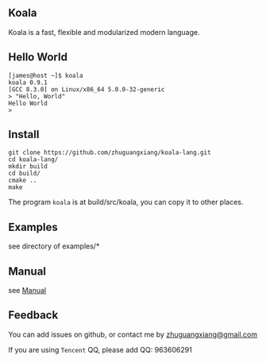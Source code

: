 ## Koala
Koala is a fast, flexible and modularized modern language.

## Hello World
```shell
[james@host ~]$ koala
koala 0.9.1
[GCC 8.3.0] on Linux/x86_64 5.0.0-32-generic
> "Hello, World"
Hello World
>
```
## Install
```shell
git clone https://github.com/zhuguangxiang/koala-lang.git
cd koala-lang/
mkdir build
cd build/
cmake ..
make
```
The program `koala` is at build/src/koala, you can copy it to other places.

## Examples
see directory of examples/*

## Manual
see [Manual](https://github.com/zhuguangxiang/koala-lang/blob/master/docs/manual.md "Koala Language Manual")

## Feedback
You can add issues on github, or contact me by zhuguangxiang@gmail.com

If you are using `Tencent` QQ, please add QQ: 963606291
